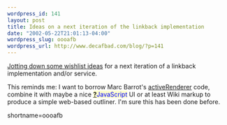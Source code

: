```yaml
--- 
wordpress_id: 141
layout: post
title: Ideas on a next iteration of the linkback implementation
date: "2002-05-22T21:01:13-04:00"
wordpress_slug: oooafb
wordpress_url: http://www.decafbad.com/blog/?p=141
---
```

<p><a href="http://www.decafbad.com/twiki/bin/view/Main/ShowReferersNextGen">Jotting down some wishlist ideas</a> for a next iteration of a linkback implementation and/or service.</p>
<p>This reminds me:  I want to borrow Marc Barrot's <a href="http://radio.weblogs.com/0104487/outlines/activeRenderer.html">activeRenderer</a> code, combine it with maybe a nice <span style='background : #FFFFCE;'><a href="http://www.decafbad.com/twiki/bin/edit/Main/JavaScript?topicparent=Main.FilterData"><b>?</b></a><font color="#0000FF">JavaScript</font></span> UI or at least Wiki markup to produce a simple web-based outliner.  I'm sure this has been done before.</p>
<!--more-->
shortname=oooafb
